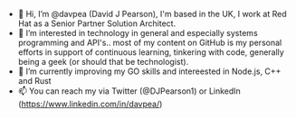 - 👋 Hi, I’m @davpea (David J Pearson), I'm based in the UK, I work at Red Hat as a Senior Partner Solution Architect.
- 👀 I’m interested in technology in general and especially systems programming and API's.. most of my content on GitHub is my personal efforts in support of continuous learning, tinkering with code, generally being a geek (or should that be technologist).
- 🌱 I’m currently improving my GO skills and intereested in Node.js, C++ and Rust
- 📫 You can reach my via Twitter (@DJPearson1) or LinkedIn (https://www.linkedin.com/in/davpea/)

<!---
davpea/davpea is a ✨ special ✨ repository because its `README.md` (this file) appears on your GitHub profile.
You can click the Preview link to take a look at your changes.
--->
